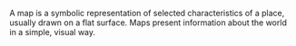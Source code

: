 A map is a symbolic representation of selected characteristics of a place, usually drawn on a flat surface. Maps present information about the world in a simple, visual way.

